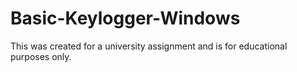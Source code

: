 # Basic-Keylogger-Windows
This was created for a university assignment and is for educational purposes only.

